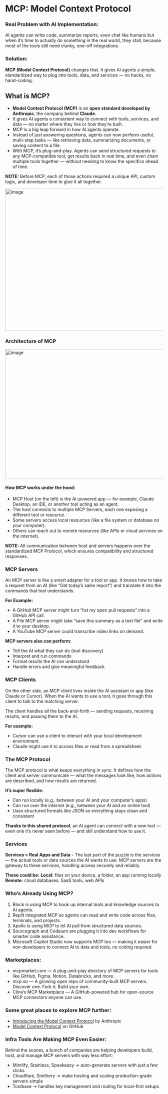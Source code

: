 # MCP: Model Context Protocol

### Real Problem with AI Implementation:

AI agents can write code, summarize reports, even chat like humans but when it’s time to actually do something in the real world, they stall, because most of the tools still need clunky, one-off integrations.

### Solution:

**MCP (Model Context Protocol)** changes that. It gives AI agents a simple, standardized way to plug into tools, data, and services — no hacks, no hand-coding.

## What is MCP?
- **Model Context Protocol (MCP)** is an **open standard developed by Anthropic**, the company behind **Claude**.
- It gives AI agents a consistent way to connect with tools, services, and data — no matter where they live or how they’re built.
- MCP is a big leap forward in how AI agents operate.
- Instead of just answering questions, agents can now perform useful, multi-step tasks — like retrieving data, summarizing documents, or saving content to a file.
- With MCP, it’s plug-and-play. Agents can send structured requests to any MCP-compatible tool, get results back in real time, and even chain multiple tools together — without needing to know the specifics ahead of time.

**NOTE:** Before MCP, each of those actions required a unique API, custom logic, and developer time to glue it all together.

<img width="700" height="455" alt="image" src="https://github.com/user-attachments/assets/7692d73f-c769-493f-863f-53ccf1b288c6" />

### Architecture of MCP

<img width="700" height="415" alt="image" src="https://github.com/user-attachments/assets/db1f2704-3fa5-4554-9154-38b68e37d70e" />

#### How MCP works under the hood:

- MCP Host (on the left) is the AI-powered app — for example, Claude Desktop, an IDE, or another tool acting as an agent.
- The host connects to multiple MCP Servers, each one exposing a different tool or resource.
- Some servers access local resources (like a file system or database on your computer).
- Others can reach out to remote resources (like APIs or cloud services on the internet).

**NOTE:** All communication between host and servers happens over the standardized MCP Protocol, which ensures compatibility and structured responses.

### MCP Servers

An MCP server is like a smart adapter for a tool or app. It knows how to take a request from an AI (like “Get today’s sales report”) and translate it into the commands that tool understands.

**For Example:**

- A GitHub MCP server might turn “list my open pull requests” into a GitHub API call.
- A File MCP server might take “save this summary as a text file” and write it to your desktop.
- A YouTube MCP server could transcribe video links on demand.

**MCP servers also can perform:**
- Tell the AI what they can do (tool discovery)
- Interpret and run commands
- Format results the AI can understand
- Handle errors and give meaningful feedback

### MCP Clients

On the other side, an MCP client lives inside the AI assistant or app (like Claude or Cursor). When the AI wants to use a tool, it goes through this client to talk to the matching server.

The client handles all the back-and-forth — sending requests, receiving results, and passing them to the AI.

**For example:**

- Cursor can use a client to interact with your local development environment.
- Claude might use it to access files or read from a spreadsheet.

### The MCP Protocol

The MCP protocol is what keeps everything in sync. It defines how the client and server communicate — what the messages look like, how actions are described, and how results are returned.

**It’s super flexible:**
- Can run locally (e.g., between your AI and your computer’s apps)
- Can run over the internet (e.g., between your AI and an online tool)
- Uses structured formats like JSON so everything stays clean and consistent

**Thanks to this shared protocol**, an AI agent can connect with a new tool — even one it’s never seen before — and still understand how to use it.

### Services

**Services = Real Apps and Data** - The last part of the puzzle is the services — the actual tools or data sources the AI wants to use. MCP servers are the gateway to these services, handling access securely and reliably.

**These could be:**
**Local:** files on your device, a folder, an app running locally
**Remote:** cloud databases, SaaS tools, web APIs

### Who’s Already Using MCP?

1. Block is using MCP to hook up internal tools and knowledge sources to AI agents.
2.  Replit integrated MCP so agents can read and write code across files, terminals, and projects.
3.  Apollo is using MCP to let AI pull from structured data sources.
4.  Sourcegraph and Codeium are plugging it into dev workflows for smarter code assistance.
5.  Microsoft Copilot Studio now supports MCP too — making it easier for non-developers to connect AI to data and tools, no coding required.

### Marketplaces:

- mcpmarket.com — A plug-and-play directory of MCP servers for tools like GitHub, Figma, Notion, Databricks, and more.
- mcp.so — A growing open repo of community-built MCP servers. Discover one. Fork it. Build your own.
- Cline’s MCP Marketplace — A GitHub-powered hub for open-source MCP connectors anyone can use.

### Some great places to explore MCP further:

- [Introducing the Model Context Protocol](https://www.anthropic.com/news/model-context-protocol) by Anthropic
- [Model Context Protocol](https://github.com/modelcontextprotocol) on GitHub

### Infra Tools Are Making MCP Even Easier:

Behind the scenes, a bunch of companies are helping developers build, host, and manage MCP servers with way less effort:

- Mintlify, Stainless, Speakeasy → auto-generate servers with just a few clicks
- Cloudflare, Smithery → make hosting and scaling production-grade servers simple
- Toolbase → handles key management and routing for local-first setups
